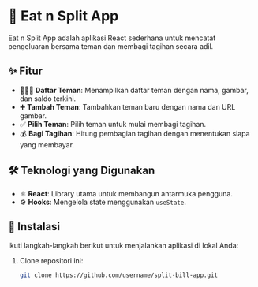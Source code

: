 # 💸 Eat n Split App

Eat n Split App adalah aplikasi React sederhana untuk mencatat pengeluaran bersama teman dan membagi tagihan secara adil.

## ✨ Fitur

- 🧑‍🤝‍🧑 **Daftar Teman**: Menampilkan daftar teman dengan nama, gambar, dan saldo terkini.
- ➕ **Tambah Teman**: Tambahkan teman baru dengan nama dan URL gambar.
- ✅ **Pilih Teman**: Pilih teman untuk mulai membagi tagihan.
- 💰 **Bagi Tagihan**: Hitung pembagian tagihan dengan menentukan siapa yang membayar.

## 🛠 Teknologi yang Digunakan

- ⚛️ **React**: Library utama untuk membangun antarmuka pengguna.
- ⚙️ **Hooks**: Mengelola state menggunakan `useState`.

## 🚀 Instalasi

Ikuti langkah-langkah berikut untuk menjalankan aplikasi di lokal Anda:

1. Clone repositori ini:
   ```bash
   git clone https://github.com/username/split-bill-app.git
   ```
